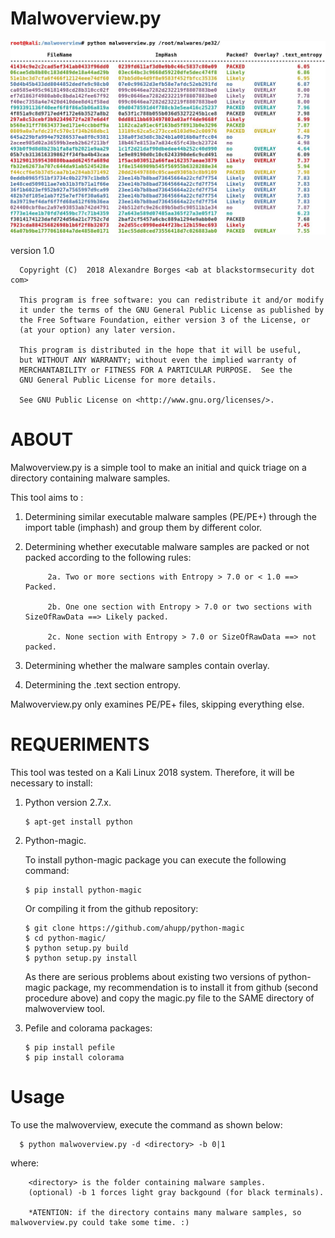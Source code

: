 # Malwoverview.py

![Alt text](malwoverview.jpg?raw=true "Title")

version 1.0 


      Copyright (C)  2018 Alexandre Borges <ab at blackstormsecurity dot com>

      This program is free software: you can redistribute it and/or modify
      it under the terms of the GNU General Public License as published by
      the Free Software Foundation, either version 3 of the License, or
      (at your option) any later version.

      This program is distributed in the hope that it will be useful,
      but WITHOUT ANY WARRANTY; without even the implied warranty of
      MERCHANTABILITY or FITNESS FOR A PARTICULAR PURPOSE.  See the
      GNU General Public License for more details.

      See GNU Public License on <http://www.gnu.org/licenses/>.



# ABOUT

Malwoverview.py is a simple tool to make an initial and quick triage on a directory containing malware samples.  

This tool aims to : 

1. Determining similar executable malware samples (PE/PE+) through the import table (imphash) and group them by different color. 
2. Determining whether executable malware samples are packed or not packed according to the following rules:
      
      
            2a. Two or more sections with Entropy > 7.0 or < 1.0 ==> Packed.

            2b. One one section with Entropy > 7.0 or two sections with SizeOfRawData ==> Likely packed.

            2c. None section with Entropy > 7.0 or SizeOfRawData ==> not packed.
      
      
3. Determining whether the malware samples contain overlay.
4. Determining the .text section entropy. 

Malwoverview.py only examines PE/PE+ files, skipping everything else.  


# REQUERIMENTS

This tool was tested on a Kali Linux 2018 system. Therefore, it will be necessary to install:

1. Python version 2.7.x. 

       $ apt-get install python
            
2. Python-magic.  

      To install python-magic package you can execute the following command:
      
       $ pip install python-magic
      
      Or compiling it from the github repository:
      
       $ git clone https://github.com/ahupp/python-magic
       $ cd python-magic/
       $ python setup.py build
       $ python setup.py install
      
      As there are serious problems about existing two versions of python-magic package, my recommendation is to install it
      from github (second procedure above) and copy the magic.py file to the SAME directory of malwoverview tool. 
      
3. Pefile and colorama packages: 

       $ pip install pefile
       $ pip install colorama
      
      
# Usage

To use the malwoverview, execute the command as shown below:

      $ python malwoverview.py -d <directory> -b 0|1 
      
  where: 
  
        <directory> is the folder containing malware samples. 
        (optional) -b 1 forces light gray backgound (for black terminals).
  
        *ATENTION: if the directory contains many malware samples, so malwoverview.py could take some time. :)
  

